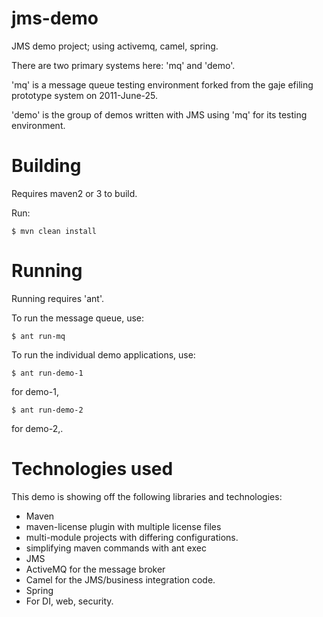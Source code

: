 # jms-demo

JMS demo project; using activemq, camel, spring.

There are two primary systems here: 'mq' and 'demo'.

'mq' is a message queue testing environment forked from the gaje efiling prototype system on 2011-June-25.

'demo' is the group of demos written with JMS using 'mq' for its testing environment.

# Building #

Requires maven2 or 3 to build.

Run:

    $ mvn clean install

# Running #

Running requires 'ant'.

To run the message queue, use:

    $ ant run-mq

To run the individual demo applications, use:

    $ ant run-demo-1

for demo-1,

    $ ant run-demo-2 

for demo-2,.

# Technologies used #

This demo is showing off the following libraries and technologies:

 * Maven
  * maven-license plugin with multiple license files
  * multi-module projects with differing configurations.
  * simplifying maven commands with ant exec
 * JMS
  * ActiveMQ for the message broker
  * Camel for the JMS/business integration code.
 * Spring 
  * For DI, web, security.
    